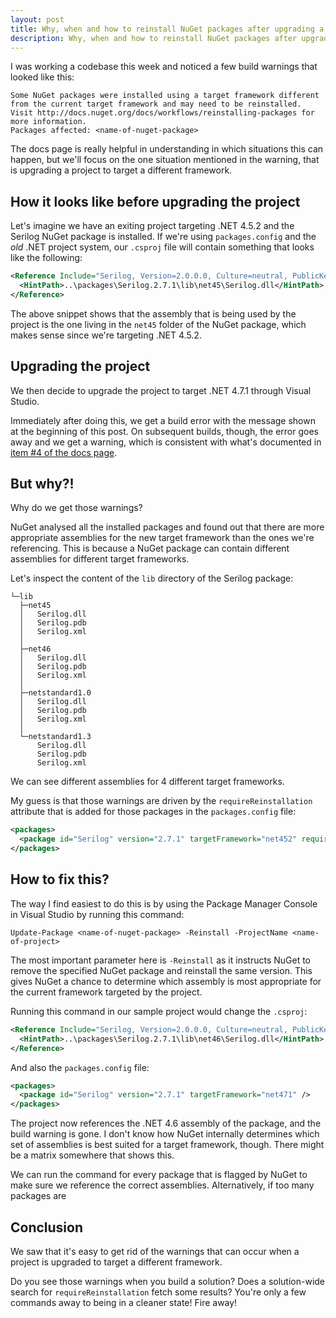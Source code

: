 ```yaml
---
layout: post
title: Why, when and how to reinstall NuGet packages after upgrading a project
description: Why, when and how to reinstall NuGet packages after upgrading a project
---
```


I was working a codebase this week and noticed a few build warnings that looked like this:

```
Some NuGet packages were installed using a target framework different from the current target framework and may need to be reinstalled.
Visit http://docs.nuget.org/docs/workflows/reinstalling-packages for more information.
Packages affected: <name-of-nuget-package>
```

The docs page is really helpful in understanding in which situations this can happen, but we'll focus on the one situation mentioned in the warning, that is upgrading a project to target a different framework.

## How it looks like before upgrading the project

Let's imagine we have an exiting project targeting .NET 4.5.2 and the Serilog NuGet package is installed.
If we're using `packages.config` and the _old_ .NET project system, our `.csproj` file will contain something that looks like the following:

```xml
<Reference Include="Serilog, Version=2.0.0.0, Culture=neutral, PublicKeyToken=24c2f752a8e58a10, processorArchitecture=MSIL">
  <HintPath>..\packages\Serilog.2.7.1\lib\net45\Serilog.dll</HintPath>
</Reference>
```

The above snippet shows that the assembly that is being used by the project is the one living in the `net45` folder of the NuGet package, which makes sense since we're targeting .NET 4.5.2.

## Upgrading the project

We then decide to upgrade the project to target .NET 4.7.1 through Visual Studio.

Immediately after doing this, we get a build error with the message shown at the beginning of this post.
On subsequent builds, though, the error goes away and we get a warning, which is consistent with what's documented in [item #4 of the docs page](https://docs.microsoft.com/en-au/nuget/consume-packages/reinstalling-and-updating-packages#when-to-reinstall-a-package).

## But why?!

Why do we get those warnings?

NuGet analysed all the installed packages and found out that there are more appropriate assemblies for the new target framework than the ones we're referencing. This is because a NuGet package can contain different assemblies for different target frameworks.

Let's inspect the content of the `lib` directory of the Serilog package:

```
└─lib
  ├─net45
  │   Serilog.dll
  │   Serilog.pdb
  │   Serilog.xml
  │
  ├─net46
  │   Serilog.dll
  │   Serilog.pdb
  │   Serilog.xml
  │
  ├─netstandard1.0
  │   Serilog.dll
  │   Serilog.pdb
  │   Serilog.xml
  │
  └─netstandard1.3
      Serilog.dll
      Serilog.pdb
      Serilog.xml
```

We can see different assemblies for 4 different target frameworks.

My guess is that those warnings are driven by the `requireReinstallation` attribute that is added for those packages in the `packages.config` file:

```xml
<packages>
  <package id="Serilog" version="2.7.1" targetFramework="net452" requireReinstallation="true" />
</packages>
```

## How to fix this?

The way I find easiest to do this is by using the Package Manager Console in Visual Studio by running this command:

`Update-Package <name-of-nuget-package> -Reinstall -ProjectName <name-of-project>`

The most important parameter here is `-Reinstall` as it instructs NuGet to remove the specified NuGet package and reinstall the same version.
This gives NuGet a chance to determine which assembly is most appropriate for the current framework targeted by the project.

Running this command in our sample project would change the `.csproj`:

```xml
<Reference Include="Serilog, Version=2.0.0.0, Culture=neutral, PublicKeyToken=24c2f752a8e58a10, processorArchitecture=MSIL">
  <HintPath>..\packages\Serilog.2.7.1\lib\net46\Serilog.dll</HintPath>
</Reference>
```

And also the `packages.config` file:

```xml
<packages>
  <package id="Serilog" version="2.7.1" targetFramework="net471" />
</packages>
```

The project now references the .NET 4.6 assembly of the package, and the build warning is gone.
I don't know how NuGet internally determines which set of assemblies is best suited for a target framework, though. There might be a matrix somewhere that shows this.

We can run the command for every package that is flagged by NuGet to make sure we reference the correct assemblies. Alternatively, if too many packages are

## Conclusion

We saw that it's easy to get rid of the warnings that can occur when a project is upgraded to target a different framework.

Do you see those warnings when you build a solution? Does a solution-wide search for `requireReinstallation` fetch some results?
You're only a few commands away to being in a cleaner state! Fire away!